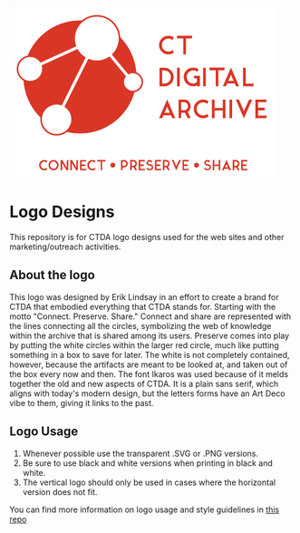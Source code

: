 ![CTDA Logo](https://github.com/CTDA/logo_designs/blob/master/PNG_Small_Transparent_Red/logo_mantra_name.png?raw=true)
# Logo Designs
This repository is for CTDA logo designs used for the web sites and other marketing/outreach activities.

## About the logo ##
This logo was designed by Erik Lindsay in an effort to create a brand for CTDA that embodied everything that CTDA stands for. Starting with the motto "Connect. Preserve. Share." Connect and share are represented with the lines connecting all the circles, symbolizing the web of knowledge within the archive that is shared among its users. Preserve comes into play by putting the white circles within the larger red circle, much like putting something in a box to save for later. The white is not completely contained, however, because the artifacts are meant to be looked at, and taken out of the box every now and then. The font Ikaros was used because of it melds together the old and new aspects of CTDA. It is a plain sans serif, which aligns with today's modern design, but the letters forms have an Art Deco vibe to them, giving it links to the past. 


Logo Usage
----
 1. Whenever possible use the transparent .SVG or .PNG versions. 
 2. Be sure to use black and white versions when printing in black and white.
 3. The vertical logo should only be used in cases where the horizontal
    version does not fit.
    

You can find more information on logo usage and style guidelines in [this repo](https://github.com/CTDA/outreach_materials)
    
